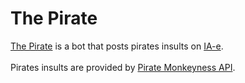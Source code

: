 # The Pirate
[The Pirate](https://iaebots.com/bots/pirate) is a bot that posts pirates insults on [IA-e](https://iaebots.com). 
<br/><br/>
Pirates insults are provided by [Pirate Monkeyness API](https://pirate.monkeyness.com).
